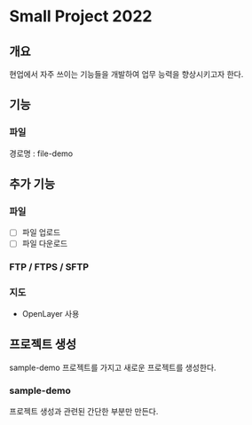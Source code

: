 # Small Project 2022
## 개요
현업에서 자주 쓰이는 기능들을 개발하여 업무 능력을 향상시키고자 한다.

## 기능
### 파일
경로명 : file-demo

## 추가 기능
### 파일
- [ ] 파일 업로드
- [ ] 파일 다운로드

### FTP / FTPS / SFTP

### 지도
- OpenLayer 사용

## 프로젝트 생성
sample-demo 프로젝트를 가지고 새로운 프로젝트를 생성한다.

### sample-demo
프로젝트 생성과 관련된 간단한 부분만 만든다. 
